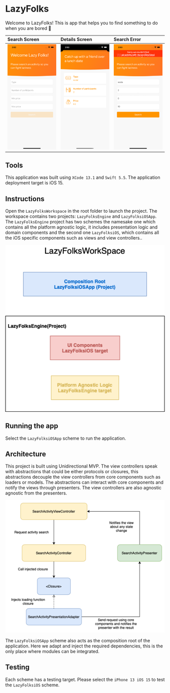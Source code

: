 # LazyFolks

Welcome to LazyFolks! This is app that helps you to find something to do when you are bored 🥳

| Search Screen | Details Screen | Search Error |
| :------------ |:---------------| :-----|
| <img width=375 alt="" src="https://github.com/luispiura89/LazyFolks/blob/read-me-file-changes/Resources/SearchScreen.png"> | <img width=375 alt="" src="https://github.com/luispiura89/LazyFolks/blob/read-me-file-changes/Resources/DetailsScreen.png"> | <img width=375 alt="" src="https://github.com/luispiura89/LazyFolks/blob/read-me-file-changes/Resources/SearchScreenWithError.png"> |

Tools
-------------
This application was built using `XCode 13.1` and `Swift 5.5`. The application deployment target is iOS 15.

Instructions
-------------

Open the `LazyFolksWorkspace` in the root folder to launch the project. The workspace contains two projects: `LazyFolksEngine` and `LazyFolksiOSApp`. 
The `LazyFolksEngine` project has two schemes the namesake one which contains all the platform agnostic logic, it includes presentation logic and domain components and the second one `LazyFolksiOS`, which contains all the iOS specific components such as views and view controllers..

<img width=600 alt="" src="https://github.com/luispiura89/LazyFolks/blob/read-me-file-changes/Resources/WorkspaceDiagram.png">

Running the app
-------------

Select the `LazyFolksiOSApp` scheme to run the application.

Architecture
-------------

This project is built using Unidirectional MVP. The view controllers speak with abstractions that could be either protocols or closures, this abstractions decouple the view controllers from core components such as loaders or models. The abstractions can interact with core components and notify the views through presenters. The view controllers are also agnostic agnostic from the presenters. 

<img width=600 alt="" src="https://github.com/luispiura89/LazyFolks/blob/read-me-file-changes/Resources/UnidirectionalMVP.png">

The `LazyFolksiOSApp` scheme also acts as the composition root of the application. Here we adapt and inject the required dependencies, this is the only place where modules can be integrated. 

Testing
-------------

Each scheme has a testing target. Please select the `iPhone 13 iOS 15` to test the `LazyFolksiOS` scheme.  

